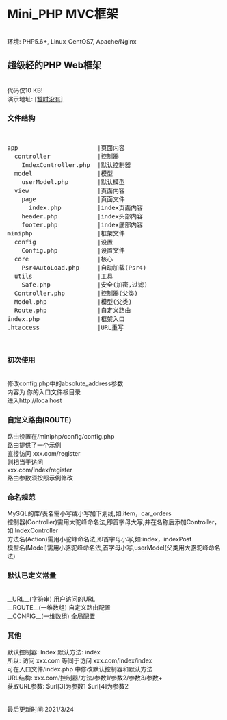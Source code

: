# Mini_PHP MVC框架
<br>
环境: PHP5.6+, Linux_CentOS7, Apache/Nginx
<br>
<h2>超级轻的PHP Web框架</h2>
<br>
代码仅10 KB!
<br>
演示地址: <a href="http://">[暂时没有]</a>
<br>
<h3>文件结构</h3>
<br>
<pre>
app                      |页面内容
  controller             |控制器
    IndexController.php  |默认控制器
  model                  |模型
    userModel.php        |默认模型
  view                   |页面内容
    page                 |页面文件
      index.php          |index页面内容
    header.php           |index头部内容
    footer.php           |index底部内容
miniphp                  |框架文件
  config                 |设置
    Config.php           |设置文件
  core                   |核心
    Psr4AutoLoad.php     |自动加载(Psr4)
  utils                  |工具
    Safe.php             |安全(加密,过滤)
  Controller.php         |控制器(父类)
  Model.php              |模型(父类)
  Route.php              |自定义路由
index.php                |框架入口
.htaccess                |URL重写
</pre>
<br>
<h3>初次使用</h3>
<br>
修改config.php中的absolute_address参数
<br>
内容为 你的入口文件根目录
<br>
进入http://localhost
<br>
<h3>自定义路由(ROUTE)</h3>
路由设置在/miniphp/config/config.php
<br>
路由提供了一个示例
<br>
直接访问 xxx.com/register
<br>
则相当于访问
<br>
xxx.com/Index/register
<br>
路由参数须按照示例修改
<br>
<h3>命名规范</h3>
MySQL的库/表名需小写或小写加下划线,如:item，car_orders
<br>
控制器(Controller)需用大驼峰命名法,即首字母大写,并在名称后添加Controller，如:IndexController
<br>
方法名(Action)需用小驼峰命名法,即首字母小写,如:index，indexPost
<br>
模型名(Model)需用小骆驼峰命名法,首字母小写,userModel(父类用大骆驼峰命名法)
<br>
<h3>默认已定义常量</h3>
<br>
__URL__(字符串) 用户访问的URL
<br>
__ROUTE__(一维数组) 自定义路由配置
<br>
__CONFIG__(一维数组) 全局配置
<br>
<h3>其他</h3>
默认控制器: Index  默认方法: index
<br>
所以: 访问 xxx.com 等同于访问  xxx.com/Index/index
<br>
可在入口文件/index.php 中修改默认控制器和默认方法
<br>
URL结构: xxx.com/控制器/方法/参数1/参数2/参数3/参数+
<br>
获取URL参数: $url[3]为参数1  $url[4]为参数2
<br>
<br>
<br>
最后更新时间:2021/3/24